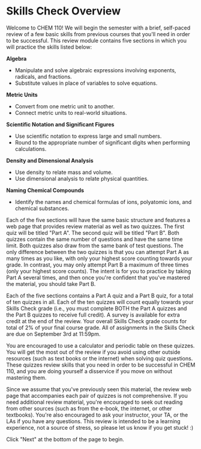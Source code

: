 # Skills Check Overview
Welcome to CHEM 110! We will begin the semester with a brief, self-paced review of a few basic skills from previous courses that you'll need in order to be successful. This review module contains five sections in which you will practice the skills listed below:

**Algebra**
* Manipulate and solve algebraic expressions involving exponents, radicals, and fractions.
* Substitute values in place of variables to solve equations.

**Metric Units**
* Convert from one metric unit to another.
* Connect metric units to real-world situations.

**Scientific Notation and Significant Figures**
* Use scientific notation to express large and small numbers.
* Round to the appropriate number of significant digits when performing calculations.

**Density and Dimensional Analysis**
* Use density to relate mass and volume.
* Use dimensional analysis to relate physical quantities.

**Naming Chemical Compounds**
* Identify the names and chemical formulas of ions, polyatomic ions, and chemical substances.

Each of the five sections will have the same basic structure and features a web page that provides review material as well as two quizzes. The first quiz will be titled "Part A". The second quiz will be titled "Part B". Both quizzes contain the same number of questions and have the same time limit. Both quizzes also draw from the same bank of test questions. The only difference between the two quizzes is that you can attempt Part A as many times as you like, with only your highest score counting towards your grade. In contrast, you may only attempt Part B a maximum of three times (only your highest score counts). The intent is for you to practice by taking Part A several times, and then once you're confident that you've mastered the material, you should take Part B. 

Each of the five sections contains a Part A quiz and a Part B quiz, for a total of ten quizzes in all. Each of the ten quizzes will count equally towards your Skills Check grade (i.e., you must complete BOTH the Part A quizzes and the Part B quizzes to receive full credit). A survey is available for extra credit at the end of the review. Your overall Skills Check grade counts for total of 2% of your final course grade. All of assignments in the Skills Check are due on September 3rd at 11:59pm.

You are encouraged to use a calculator and periodic table on these quizzes. You will get the most out of the review if you avoid using other outside resources (such as text books or the internet) when solving quiz questions. These quizzes review skills that you need in order to be successful in CHEM 110, and you are doing yourself a disservice if you move on without mastering them.

Since we assume that you've previously seen this material, the review web page that accompanies each pair of quizzes is not comprehensive. If you need additional review material, you're encouraged to seek out reading from other sources (such as from the e-book, the internet, or other textbooks). You're also encouraged to ask your instructor, your TA, or the LAs if you have any questions. This review is intended to be a learning experience, not a source of stress, so please let us know if you get stuck! :)

Click "Next" at the bottom of the page to begin.